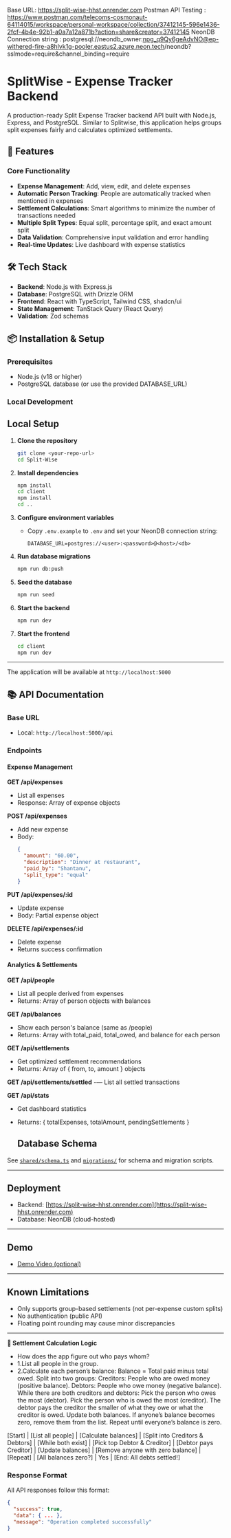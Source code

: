 Base URL: https://split-wise-hhst.onrender.com
Postman API Testing : https://www.postman.com/telecoms-cosmonaut-64114015/workspace/personal-workspace/collection/37412145-596e1436-2fcf-4b4e-92b1-a0a7a12a871b?action=share&creator=37412145
NeonDB Connection string : postgresql://neondb_owner:npg_q9Qy6geAdvNO@ep-withered-fire-a8hlvk1g-pooler.eastus2.azure.neon.tech/neondb?sslmode=require&channel_binding=require


# SplitWise - Expense Tracker Backend

A production-ready Split Expense Tracker backend API built with Node.js, Express, and PostgreSQL. Similar to Splitwise, this application helps groups split expenses fairly and calculates optimized settlements.

## 🚀 Features

### Core Functionality
- **Expense Management**: Add, view, edit, and delete expenses
- **Automatic Person Tracking**: People are automatically tracked when mentioned in expenses
- **Settlement Calculations**: Smart algorithms to minimize the number of transactions needed
- **Multiple Split Types**: Equal split, percentage split, and exact amount split
- **Data Validation**: Comprehensive input validation and error handling
- **Real-time Updates**: Live dashboard with expense statistics

## 🛠️ Tech Stack

- **Backend**: Node.js with Express.js
- **Database**: PostgreSQL with Drizzle ORM
- **Frontend**: React with TypeScript, Tailwind CSS, shadcn/ui
- **State Management**: TanStack Query (React Query)
- **Validation**: Zod schemas

## 📦 Installation & Setup

### Prerequisites
- Node.js (v18 or higher)
- PostgreSQL database (or use the provided DATABASE_URL)

### Local Development

## Local Setup

1. **Clone the repository**
   ```sh
   git clone <your-repo-url>
   cd Split-Wise
   ```

2. **Install dependencies**
   ```sh
   npm install
   cd client
   npm install
   cd ..
   ```

3. **Configure environment variables**
   - Copy `.env.example` to `.env` and set your NeonDB connection string:
     ```
     DATABASE_URL=postgres://<user>:<password>@<host>/<db>
     ```

4. **Run database migrations**
   ```sh
   npm run db:push
   ```

5. **Seed the database**
   ```sh
   npm run seed
   ```

6. **Start the backend**
   ```sh
   npm run dev
   ```

7. **Start the frontend**
   ```sh
   cd client
   npm run dev
   ```

---

The application will be available at `http://localhost:5000`


## 📚 API Documentation

### Base URL
- Local: `http://localhost:5000/api`

### Endpoints

#### Expense Management

**GET /api/expenses**
- List all expenses
- Response: Array of expense objects

**POST /api/expenses**
- Add new expense
- Body:
  ```json
  {
    "amount": "60.00",
    "description": "Dinner at restaurant",
    "paid_by": "Shantanu",
    "split_type": "equal"
  }
  ```

**PUT /api/expenses/:id**
- Update expense
- Body: Partial expense object

**DELETE /api/expenses/:id**
- Delete expense
- Returns success confirmation

#### Analytics & Settlements

**GET /api/people**
- List all people derived from expenses
- Returns: Array of person objects with balances

**GET /api/balances**
- Show each person's balance (same as /people)
- Returns: Array with total_paid, total_owed, and balance for each person

**GET /api/settlements**
- Get optimized settlement recommendations
- Returns: Array of { from, to, amount } objects

**GET /api/settlements/settled**
-— List all settled transactions

**GET /api/stats**
- Get dashboard statistics
- Returns: { totalExpenses, totalAmount, pendingSettlements }

  ## Database Schema

See [`shared/schema.ts`](shared/schema.ts) and [`migrations/`](migrations/) for schema and migration scripts.

---

## Deployment

- Backend: [https://split-wise-hhst.onrender.com](https://split-wise-hhst.onrender.com)
- Database: NeonDB (cloud-hosted)

---

## Demo

- [Demo Video (optional)](link-to-video)

---

## Known Limitations

- Only supports group-based settlements (not per-expense custom splits)
- No authentication (public API)
- Floating point rounding may cause minor discrepancies

---

**🧮 Settlement Calculation Logic**
- How does the app figure out who pays whom?
- 1.List all people in the group.
- 2.Calculate each person’s balance:
Balance = Total paid minus total owed.
Split into two groups:
Creditors: People who are owed money (positive balance).
Debtors: People who owe money (negative balance).
While there are both creditors and debtors:
Pick the person who owes the most (debtor).
Pick the person who is owed the most (creditor).
The debtor pays the creditor the smaller of what they owe or what the creditor is owed.
Update both balances.
If anyone’s balance becomes zero, remove them from the list.
Repeat until everyone’s balance is zero.

[Start]
   |
[List all people]
   |
[Calculate balances]
   |
[Split into Creditors & Debtors]
   |
[While both exist]
   |
[Pick top Debtor & Creditor]
   |
[Debtor pays Creditor]
   |
[Update balances]
   |
[Remove anyone with zero balance]
   |
[Repeat]
   |
[All balances zero?]
   |
  Yes
   |
[End: All debts settled!]


### Response Format
All API responses follow this format:
```json
{
  "success": true,
  "data": { ... },
  "message": "Operation completed successfully"
}

